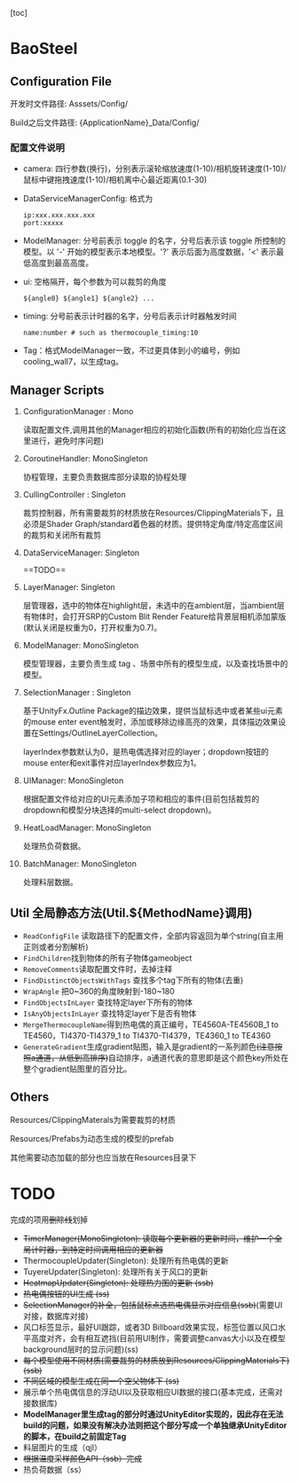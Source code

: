 [toc]

# BaoSteel

## Configuration  File

开发时文件路径: Asssets/Config/

Build之后文件路径: {ApplicationName}_Data/Config/

### 配置文件说明

- camera: 四行参数(换行)，分别表示滚轮缩放速度(1-10)/相机旋转速度(1-10)/鼠标中键拖拽速度(1-10)/相机离中心最近距离(0.1-30)

- DataServiceManagerConfig: 格式为

  ```
  ip:xxx.xxx.xxx.xxx
  port:xxxxx
  ```

- ModelManager: 分号前表示 toggle 的名字，分号后表示该 toggle 所控制的模型。以 '-' 开始的模型表示本地模型。'?' 表示后面为高度数据，'<' 表示最低高度到最高高度。

- ui: 空格隔开，每个参数为可以裁剪的角度

  ```
  ${angle0} ${angle1} ${angle2} ...
  ```

- timing: 分号前表示计时器的名字，分号后表示计时器触发时间

  ```
  name:number # such as thermocouple_timing:10
  ```

- Tag：格式ModelManager一致，不过更具体到小的编号，例如cooling_wall7，以生成tag。

## Manager Scripts

1. ConfigurationManager : Mono

   读取配置文件,调用其他的Manager相应的初始化函数(所有的初始化应当在这里进行，避免时序问题)
   
2. CoroutineHandler: MonoSingleton

   协程管理，主要负责数据库部分读取的协程处理

3. CullingController : Singleton

   裁剪控制器，所有需要裁剪的材质放在Resources/ClippingMaterials下，且必须是Shader Graph/standard着色器的材质。提供特定角度/特定高度区间的裁剪和关闭所有裁剪

4. DataServiceManager: Singleton

   ==TODO==

5. LayerManager: Singleton

   层管理器，选中的物体在highlight层，未选中的在ambient层，当ambient层有物体时，会打开SRP的Custom Blit Render Feature给背景层相机添加蒙版(默认关闭是权重为0，打开权重为0.7)。

6. ModelManager: MonoSingleton

   模型管理器，主要负责生成 tag 、场景中所有的模型生成，以及查找场景中的模型。

7. SelectionManager : Singleton

   基于UnityFx.Outline Package的描边效果，提供当鼠标选中或者某些ui元素的mouse enter event触发时，添加或移除边缘高亮的效果，具体描边效果设置在Settings/OutlineLayerCollection。

   layerIndex参数默认为0，是热电偶选择对应的layer；dropdown按钮的mouse enter和exit事件对应layerIndex参数应为1。

8. UIManager: MonoSingleton

   根据配置文件给对应的UI元素添加子项和相应的事件(目前包括裁剪的dropdown和模型分块选择的multi-select dropdown)。
   
9. HeatLoadManager: MonoSingleton

   处理热负荷数据。

10. BatchManager: MonoSingleton

    处理料层数据。

## Util 全局静态方法(Util.${MethodName}调用)

- ```ReadConfigFile``` 读取路径下的配置文件，全部内容返回为单个string(自主用正则或者分割解析)
- ```FindChildren```找到物体的所有子物体gameobject
- ```RemoveComments```读取配置文件时，去掉注释
- ```FindDistinctObjectsWithTags``` 查找多个tag下所有的物体(去重)
- ```WrapAngle``` 把0\~360的角度映射到-180\~180
- ```FindObjectsInLayer``` 查找特定layer下所有的物体
- ```IsAnyObjectsInLayer``` 查找特定layer下是否有物体
- ```MergeThermocoupleName```得到热电偶的真正编号，TE4560A-TE4560B_1 to TE4560，TI4370-TI4379_1 to TI4370-TI4379，TE4360_1 to TE4360
- ```GenerateGradient```生成gradient贴图，输入是gradient的一系列颜色~~(注意按照a通道，从低到高排序)~~自动排序，a通道代表的意思即是这个颜色key所处在整个gradient贴图里的百分比。

## Others

Resources/ClippingMaterals为需要裁剪的材质

Resources/Prefabs为动态生成的模型的prefab

其他需要动态加载的部分也应当放在Resources目录下

# TODO

完成的项用~~删除线~~划掉

- ~~TimerManager(MonoSingleton): 读取每个更新器的更新时间，维护一个全局计时器，到特定时间调用相应的更新器~~
- ThermocoupleUpdater(Singleton): 处理所有热电偶的更新
- TuyereUpdater(Singleton): 处理所有关于风口的更新
- ~~HeatmapUpdater(Singleton): 处理热力图的更新 (ssb)~~
- ~~热电偶按钮的UI生成 (ss)~~
- ~~SelectionManager的补全，包括鼠标点选热电偶显示对应信息(ssb)~~(需要UI对接，数据库对接)
- 风口标签显示，最好UI跟踪，或者3D Billboard效果实现，标签位置以风口水平高度对齐，会有相互遮挡(目前用UI制作，需要调整canvas大小以及在模型background层时的显示问题)(ss)
- ~~每个模型使用不同材质(需要裁剪的材质放到Resources/ClippingMaterials下)(ssb)~~
- ~~不同区域的模型生成在同一个空父物体下 (ss)~~
- 展示单个热电偶信息的浮动UI以及获取相应UI数据的接口(基本完成，还需对接数据库)
- **ModelManager里生成tag的部分时通过UnityEditor实现的，因此存在无法build的问题，如果没有解决办法则把这个部分写成一个单独继承UnityEditor的脚本，在build之前固定Tag**
- 料层图片的生成（qjl）
- ~~根据温度采样颜色API（ssb）完成~~
- 热负荷数据（ss）
